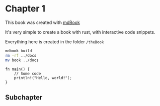 # Chapter 1

This book was created with [mdBook](https://github.com/rust-lang/mdBook)

It's very simple to create a book with rust, with
interactive code snippets.

Everything here is created in the folder `/theBook`

```bash
mdbook build
rm -rf ../docs
mv book ../docs
```

```rust,editable
fn main() {
    // Some code
    println!("Hello, world!");
}
```

## Subchapter
